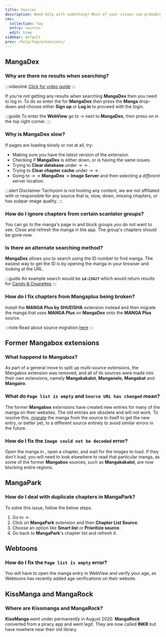 ```yaml
---
title: Sources
description: Need help with something? Most of your issues can probably be solved from this page.
cms:
  collection: faq
  entry: sources
  edit: true
sidebar: default
prev: /help/faq/extensions/
---
```


## MangaDex

### Why are there no results when searching?
:::videolink
[<MaterialIcon icon="videocam"/> Click for video guide](/assets/faq_mangadex-no-results.webm)
:::

If you're not getting any results when searching **MangaDex** then you need to log in. To do so enter the <Navigation item="webview"/> for **MangaDex** then press the **Manga** drop-down and choose either **Sign up** or **Log in** to proceed with the login.

:::guide
To enter the **WebView** go to <Navigation item="browse"/> → <Navigation item="button_latest"/> next to **MangaDex**, then press on <Navigation item="webview"/> in the top right corner.
:::

### Why is MangaDex slow?
If pages are loading slowly or not at all, try:
-   Making sure you have the *latest* version of the extension.
-   Checking if **MangaDex** is either down, or is having the same issues.
-   Trying to **Clear database** under <Navigation item="more"/> → <Navigation item="settings"/> → <Navigation item="settings_advanced"/>.
-   Trying to **Clear chapter cache** under <Navigation item="more"/> → <Navigation item="settings"/> → <Navigation item="settings_advanced"/>.
-   Going to <Navigation item="browse"/> → <Navigation item="extensions"/> → **MangaDex** → **Image Server** and then selecting a *different* server location.

:::alert Disclaimer
Tachiyomi is not hosting any content, we are not affiliated with or responsible for any source that is; slow, down, missing chapters, or has subpar image quality.
:::

### How do I ignore chapters from certain scanlator groups?
You can go to the manga's page in <Navigation item="webview"/> and block groups you do not want to see. Close <Navigation item="webview"/> and refresh the manga in the app. The group's chapters should be gone now.

### Is there an alternate searching method?
**MangaDex** allows you to search using the ID number to find manga. The easiest way to get the ID is by opening the manga in your browser and looking at the URL.

:::guide
An example search would be **`id:23427`** which would return results for [Candy & Cigarettes](https://mangadex.org/title/23427/candy-cigarettes)
:::

### How do I fix chapters from Mangaplus being broken?
Install the **MANGA Plus by SHUEISHA** extension instead and then migrate the manga that uses **MANGA Plus** on **MangaDex** onto the **MANGA Plus** source.

:::note
Read about source migration [here](/help/guides/source-migration/)
:::

## Former Mangabox extensions

### What happend to Mangabox?
As part of a general move to split up multi-source extensions, the Mangabox extension was removed, and all of its sources were made into their own extensions, namely **Mangakakalot**, **Manganelo**, **Mangabat** and **Mangairo**.

### What do `Page list is empty` and `Source URL has changed` mean?
The former **Mangabox** extensions have created new entries for many of the manga on their websites. The old entries are obsolete and will not work. To resolve this, [migrate](/help/guides/source-migration/) the manga from the source to itself to get the new entry, or better yet, to a different source entirely to avoid similar errors in the future.

### How do I fix the `Image could not be decoded` error?
Open the manga in <Navigation item="webview"/>, open a chapter, and wait for the images to load. If they don't load, you will need to look elsewhere to read that particular manga, as some of the former **Mangabox** sources, such as **Mangakakalot**, are now blocking entire regions.

## MangaPark

### How do I deal with duplicate chapters in MangaPark?
To solve this issue, follow the below steps.

1.  Go to <Navigation item="browse"/> → <Navigation item="extensions"/>.
1.  Click on **MangaPark** extension and then **Chapter List Source**.
1.  Choose an option like **Smart list** or **Prioritize source**.
1.  Go back to **MangaPark**'s chapter list and refresh it.

## Webtoons

### How do I fix the `Page list is empty` error?
You will have to open the manga entry in WebView and verify your age, as Webtoons has recently added age verifications on their website.

## KissManga and MangaRock

### Where are Kissmanga and MangaRock?
**KissManga** went under permanently in August 2020. **MangaRock** converted from a piracy app and went legit. They are now called **INKR** but have nowhere near their old library.
